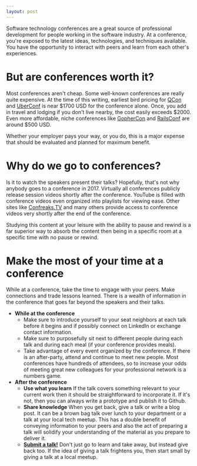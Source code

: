 ```yaml
---
layout: post
---
```


Software technology conferences are a great source of professional
development for people working in the software industry. At a
conference, you're exposed to the latest ideas, technologies, and techniques available. You have the opportunity to interact with peers and learn from each other's experiences.

# But are conferences worth it?

Most conferences aren't cheap. Some well-known conferences are really quite expensive. At the time of this
writing, earliest bird pricing for [QCon](https://qconsf.com/) and [UberConf](https://uberconf.com/) is near $1700 USD for the conference alone. Once, you add in travel and lodging if you don't live nearby, the cost easily exceeds $2000. Even more affordable, niche
conferences like [GopherCon](https://gophercon.com/) and [RailsConf](http://railsconf.com/) are around $500 USD.

Whether your employer pays your way, or you do, this is a major expense that should be
evaluated and planned for maximum benefit.

# Why do we go to conferences?

Is it to watch the speakers present their talks? Hopefully,
that's not why anybody goes to a conference in 2017. Virtually all
conferences publicly release session videos shortly after the conference. YouTube is filled with conference videos even
organized into playlists for viewing ease. Other sites like
[Confreaks.TV](https://confreaks.tv/) and many others provide access to
conference videos very shortly after the end of the conference.

Studying this content at your leisure with the ability to pause and
rewind is a far superior way to absorb the
content then being in a specific room at a specific time with no pause
or rewind.

# Make the most of your time at a conference

While at a conference, take the time to engage with your peers. Make
connections and trade lessons learned. There is a wealth of information
in the conference that goes far beyond the speakers and their talks.

* **While at the conference**
  * Make sure to introduce yourself to your seat neighbors at each talk before it
begins and if possibly connect on LinkedIn or exchange contact
information.
  * Make sure to purposefully sit next to different people during each
talk and during each meal (if your conference provides meals).
  * Take advantage of every event organized by the conference. If there
  is an after-party, attend and continue to meet new people. Most
  conferences have hundreds of attendees, so to increase your odds of
  meeting great new colleagues for your professional network is a
  numbers game.
* **After the conference**
  * **Use what you learn** If the talk covers something relevant to your current work then it should be straightforward to
incorporate it. If it's not, then you can always write a prototype and
publish it to Github.
  * **Share knowledge** When you get back, give a talk or write a blog
post. It can be a brown
bag talk over lunch to your department or a talk at your local tech
meetup. This has a double benefit of conveying information to your peers and also
the act of preparing a talk will solidify your understanding of the material as you prepare to deliver it.
  * **[Submit a talk!](https://www.papercall.io)** Don't just go to learn and take away, but instead give back too. If the idea of giving a talk frightens you, then start small by giving a talk at a local meetup.
